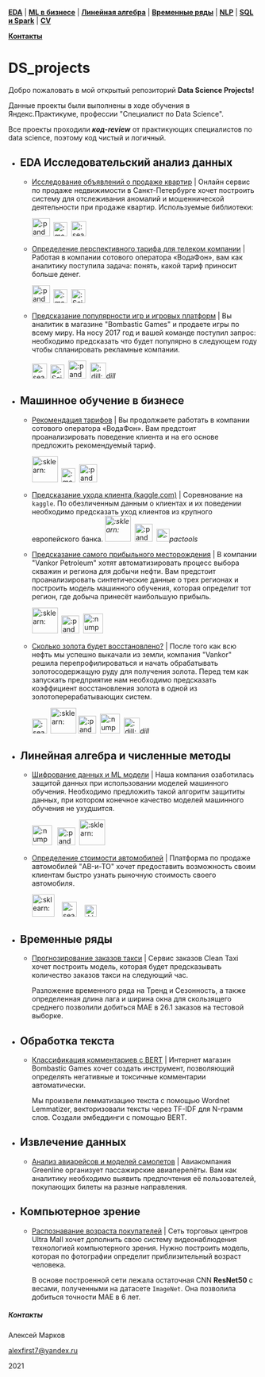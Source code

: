 **[EDA](#eda-исследовательский-анализ-данных)** |
**[ML в бизнесе](#машинное-обучение-в-бизнесе)** |
**[Линейная алгебра](#линейная-алгебра-и-численные-методы)** |
**[Временные ряды](#временные-ряды)** |
**[NLP](#обработка-текста)** |
**[SQL и Spark](#извлечение-данных)** |
**[CV](#компьютерное-зрение)** 

**[Контакты](#Контакты)**

# DS_projects

Добро пожаловать в мой открытый репозиторий **Data Science Projects!**

Данные проекты были выполнены в ходе обучения в Яндекс.Практикуме, профессии "Специалист по Data Science". 

Все проекты проходили ***код-review*** от практикующих специалистов по data science, поэтому код чистый и логичный.

- ## EDA Исследовательский анализ данных

  - [Исследование объявлений о продаже квартир](DS_Project_2_Apartments) | Онлайн сервис по продаже недвижимости в Санкт-Петербурге хочет построить систему для отслеживания аномалий и мошеннической деятельности при продаже квартир.  Используемые библиотеки:

     <img src="https://upload.wikimedia.org/wikipedia/commons/e/ed/Pandas_logo.svg" alt=":pandas:" width="" height="36" />&nbsp;  <img src="https://matplotlib.org/stable/_static/logo2_compressed.svg" alt=":matpltlib:" width="" height="28" />&nbsp; <img src="https://seaborn.pydata.org/_static/logo-wide-lightbg.svg" alt=":seaborn:" width="" height="30" />

  - [Определение перспективного тарифа для телеком компании](DS_Project_3_Telecom) | Работая в компании сотового оператора «ВодаФон», вам как аналитику поступила задача: понять, какой тариф приносит больше денег.

     <img src="https://upload.wikimedia.org/wikipedia/commons/e/ed/Pandas_logo.svg" alt=":pandas:" width="" height="36" />&nbsp;  <img src="https://matplotlib.org/stable/_static/logo2_compressed.svg" alt=":matpltlib:" width="" height="28" />&nbsp; <img src="https://i1.wp.com/sthua.edu.sg/wp-content/uploads/2019/07/scipy1.png?w=672&ssl=1" alt=":SciPy:" width="" height="28" />

  - [Предсказание популярности игр и игровых платформ](DS_Project_4_Gaming_platforms) | Вы аналитик в магазине "Bombastic Games" и продаете игры по всему миру. На носу 2017 год и вашей команде поступил запрос: необходимо предсказать что будет популярно в следующем году чтобы спланировать рекламные компании. 

     <img src="https://seaborn.pydata.org/_static/logo-wide-lightbg.svg" alt=":seaborn:" width="" height="30" />&nbsp; <img src="https://i1.wp.com/sthua.edu.sg/wp-content/uploads/2019/07/scipy1.png?w=672&ssl=1" alt=":SciPy:" width="" height="28" /> &nbsp;<img src="https://upload.wikimedia.org/wikipedia/commons/e/ed/Pandas_logo.svg" alt=":pandas:" width="" height="36" /> &nbsp;<img src="https://dill.readthedocs.io/en/latest/_static/pathos.png" alt=":dill:" width="" height="32" />*dill* 

    

- ## Машинное обучение в бизнесе

  - [Рекомендация тарифов](DS_Project_5_Telecom_recommend) | Вы продолжаете работать в компании сотового оператора «ВодаФон». Вам предстоит проанализировать поведение клиента и на его основе предложить рекомендуемый тариф. 

     <img src="https://emoji.slack-edge.com/T040HKJE3/sklearn/a7d005b31d981059.png" alt=":sklearn:" width="52" height="" />&nbsp;  <img src="https://matplotlib.org/stable/_static/logo2_compressed.svg" alt=":matpltlib:" width="" height="28" />&nbsp; <img src="https://upload.wikimedia.org/wikipedia/commons/e/ed/Pandas_logo.svg" alt=":pandas:" width="" height="36" />

  - [Предсказание ухода клиента (kaggle.com)](DS_Project_6_Churn_prediction) | Cоревнование на `kaggle`. По обезличенным данным о клиентах и их поведении необходимо предсказать уход клиентов из крупного европейского банка.  *<img src="https://emoji.slack-edge.com/T040HKJE3/sklearn/a7d005b31d981059.png" alt=":sklearn:" width="52" height="" />* &nbsp;<img src="https://upload.wikimedia.org/wikipedia/commons/e/ed/Pandas_logo.svg" alt=":pandas:" width="" height="36" />&nbsp; <img src="https://avatars.githubusercontent.com/u/26600384?s=200&v=4" alt=":pactools:" width="" height="26" />*pactools* 

  - [Предсказание самого прибыльного месторождения](DS_Project_7_Petroleum_prediction) | В компании "Vankor Petroleum" хотят автоматизировать процесс выбора скважин и региона для добычи нефти. Вам предстоит проанализировать синтетические данные о трех регионах и построить модель машинного обучения, которая определит тот регион, где добыча принесёт наибольшую прибыль. 

     <img src="https://emoji.slack-edge.com/T040HKJE3/sklearn/a7d005b31d981059.png" alt=":sklearn:" width="52" height="" />  &nbsp;<img src="https://upload.wikimedia.org/wikipedia/commons/e/ed/Pandas_logo.svg" alt=":pandas:" width="" height="36" />&nbsp; <img src="https://upload.wikimedia.org/wikipedia/commons/3/31/NumPy_logo_2020.svg" alt=":numpy:" width="" height="40" />

  - [Сколько золота будет восстановлено?](DS_Project_8_Gold_extraction) | После того как всю нефть мы успешно выкачали из земли, компания "Vankor" решила перепрофилироваться и начать обрабатывать золотосодержащую руду для получения золота. Перед тем как запускать предприятие нам необходимо предсказать коэффициент восстановления золота в одной из золотоперерабатывающих систем.

     <img src="https://seaborn.pydata.org/_static/logo-wide-lightbg.svg" alt=":seaborn:" width="" height="30" />&nbsp; <img src="https://emoji.slack-edge.com/T040HKJE3/sklearn/a7d005b31d981059.png" alt=":sklearn:" width="52" height="" /> <img src="https://upload.wikimedia.org/wikipedia/commons/e/ed/Pandas_logo.svg" alt=":pandas:" width="" height="36" />&nbsp; <img src="https://upload.wikimedia.org/wikipedia/commons/3/31/NumPy_logo_2020.svg" alt=":numpy:" width="" height="40" /> &nbsp;<img src="https://dill.readthedocs.io/en/latest/_static/pathos.png" alt=":dill:" width="" height="32" />*dill* 

- ## Линейная алгебра и численные методы

  - [Шифрование данных и ML модели](DS_Project_9_Data_encryption) | Наша компания озаботилась защитой данных при использовании моделей машинного обучения. Необходимо предложить такой алгоритм защититы данных, при котором конечное качество моделей машинного обучения не ухудшится.

    <img src="https://upload.wikimedia.org/wikipedia/commons/3/31/NumPy_logo_2020.svg" alt=":numpy:" width="" height="40" /> &nbsp; <img src="https://upload.wikimedia.org/wikipedia/commons/e/ed/Pandas_logo.svg" alt=":pandas:" width="" height="36" />&nbsp; <img src="https://emoji.slack-edge.com/T040HKJE3/sklearn/a7d005b31d981059.png" alt=":sklearn:" width="52" height="" />  
    
  - [Определение стоимости автомобилей](DS_Project_10_Price_recommend_LGBM) | Платформа по продаже автомобилей "AB-и-ТО" хочет предоставить возможность своим клиентам быстро узнать рыночную стоимость своего автомобиля. 
  
     <img src="https://emoji.slack-edge.com/T040HKJE3/sklearn/a7d005b31d981059.png" alt=":sklearn:" width="" height="45" />&nbsp; &nbsp;  <img src="https://seaborn.pydata.org/_static/logo-wide-lightbg.svg" alt=":seaborn:" width="" height="30" /> &nbsp;  <img src="https://lightgbm.readthedocs.io/en/latest/_images/LightGBM_logo_black_text.svg" alt=":LightGBM:" width="" height="24" />

- ## Временные ряды

  - [Прогнозирование заказов такси](DS_Project_11_Taxi_orders_prediction) | Сервис заказов Clean Taxi хочет построить модель, которая будет предсказывать количество заказов такси на следующий час. 

    Разложение временного ряда на Тренд и Сезонность, а также определенная длина лага и ширина окна для скользящего среднего позволили добиться МАЕ в 26.1 заказов на тестовой выборке.

- ## Обработка текста

  - [Классификация комментариев c BERT](DS_Project_12_Reviews_categorization_BERT) | Интернет магазин Bombastic Games хочет создать инструмент, позволяющий определять негативные и токсичные комментарии автоматически. 

    Мы произвели лемматизацию текста с помощью Wordnet Lemmatizer, векторизовали тексты через TF-IDF для N-грамм слов. Создали эмбеддинги с помощью BERT.

- ## Извлечение данных

  - [Анализ авиарейсов и моделей самолетов](DS_Project_13_Flights_SQL) | Авиакомпания Greenline организует пассажирские авиаперелёты. Вам как аналитику необходимо выявить предпочтения её пользователей, покупающих билеты на разные направления.

- ## Компьютерное зрение

  - [Распознавание возраста покупателей](DS_Project_14_ResNet_Age_Detection) | Сеть торговых центров Ultra Mall хочет дополнить свою систему видеонаблюдения технологией компьютерного зрения. Нужно построить модель, которая по фотографии определит приблизительный возраст человека. 

    В основе построенной сети лежала остаточная CNN **ResNet50** с весами, полученными на датасете `ImageNet`. Она позволила добиться точности MAE в 6 лет.



##### Контакты

Алексей Марков

alexfirst7@yandex.ru

2021